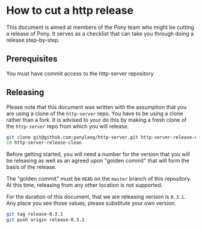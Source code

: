 # How to cut a http release

This document is aimed at members of the Pony team who might be cutting a release of Pony. It serves as a checklist that can take you through doing a release step-by-step.

## Prerequisites

You must have commit access to the http-server repository

## Releasing

Please note that this document was written with the assumption that you are using a clone of the `http-server` repo. You have to be using a clone rather than a fork. It is advised to your do this by making a fresh clone of the `http-server` repo from which you will release.

```bash
git clone git@github.com:ponylang/http-server.git http-server-release-clean
cd http-server-release-clean
```

Before getting started, you will need a number for the version that you will be releasing as well as an agreed upon "golden commit" that will form the basis of the release.

The "golden commit" must be `HEAD` on the `master` branch of this repository. At this time, releasing from any other location is not supported.

For the duration of this document, that we are releasing version is `0.3.1`. Any place you see those values, please substitute your own version.

```bash
git tag release-0.3.1
git push origin release-0.3.1
```
